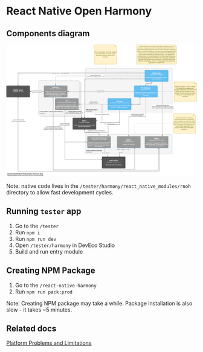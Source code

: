 # React Native Open Harmony

## Components diagram
![](./docs/react-native-open-harmony-app--components-diagram.png)


Note: native code lives in the `/tester/harmony/react_native_modules/rnoh` directory to allow fast development cycles.

## Running `tester` app

1. Go to the `/tester`
1. Run `npm i`
1. Run `npm run dev`
1. Open `/tester/harmony` in DevEco Studio
1. Build and run entry module

## Creating NPM Package

1. Go to the `/react-native-harmony`
2. Run `npm run pack:prod`

Note: Creating NPM package may take a while. Package installation is also slow - it takes ~5 minutes.

## Related docs
[Platform Problems and Limitations](./docs/platform-problems-and-limitations.md)